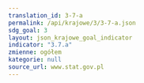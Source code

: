 ```yaml
---
translation_id: 3-7-a
permalink: /api/krajowe/3/3-7-a.json
sdg_goal: 3
layout: json_krajowe_goal_indicator
indicator: "3.7.a"
zmienne: ogółem
kategorie: null
source_url: www.stat.gov.pl
---
```


